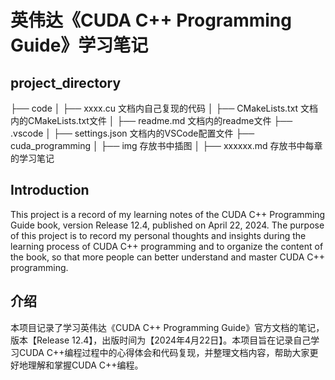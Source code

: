 # 英伟达《CUDA C++ Programming Guide》学习笔记
## project_directory
├── code
│   ├── xxxx.cu 文档内自己复现的代码
│   ├── CMakeLists.txt 文档内的CMakeLists.txt文件
│   ├── readme.md 文档内的readme文件
├── .vscode
│   ├── settings.json 文档内的VSCode配置文件
├── cuda_programming
│   ├── img 存放书中插图
│   ├── xxxxxx.md 存放书中每章的学习笔记

## Introduction
This project is a record of my learning notes of the CUDA C++ Programming Guide book, version Release 12.4, published on April 22, 2024. The purpose of this project is to record my personal thoughts and insights during the learning process of CUDA C++ programming and to organize the content of the book, so that more people can better understand and master CUDA C++ programming.

## 介绍
本项目记录了学习英伟达《CUDA C++ Programming Guide》官方文档的笔记，版本【Release 12.4】，出版时间为【2024年4月22日】。本项目旨在记录自己学习CUDA C++编程过程中的心得体会和代码复现，并整理文档内容，帮助大家更好地理解和掌握CUDA C++编程。